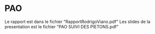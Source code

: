 # PAO

Le rapport est dans le fichier "RapportRodrigoViano.pdf"
Les slides de la presentation est le fichier "PAO SUIVI DES PIETONS.pdf"

